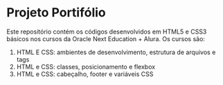 # Projeto Portifólio
Este repositório contém os códigos desenvolvidos em HTML5 e CSS3 básicos nos cursos da Oracle Next Education + Alura. Os cursos são:
1. HTML E CSS: ambientes de desenvolvimento, estrutura de arquivos e tags
2. HTML e CSS: classes, posicionamento e flexbox
3. HTML e CSS: cabeçalho, footer e variáveis CSS
